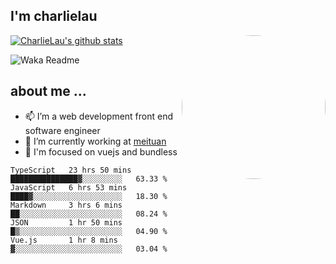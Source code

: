 
<h2>I'm charlielau</h2>
<img align='right' style="border-radius:50%" src="https://avatars1.githubusercontent.com/u/44078251?s=460&u=6b4f1c257663e44063b0b6a21c9c94f45bcfdcc7&v=4" width="230">

[![CharlieLau's github stats](https://github-readme-stats.vercel.app/api?username=charlielau)](https://github.com/charlielau/github-readme-stats)


![Waka Readme](https://github.com/CharlieLau/charlielau/workflows/Waka%20Readme/badge.svg)

## about me ...
- 📫 I’m a web development front end software engineer
- 🔭 I’m currently working at  <a href="https://www.meituan.com">meituan</a>
- 🔭 I'm focused on vuejs and bundless

<!-- <p align="center">
  <a href="https://github.com/charlielau" class="rich-diff-level-one">
    <img src="https://github-readme-stats.vercel.app/api?username=charlielau&title_color=333&text_color=777" alt="CharlieLau" >
  </a>
</p> -->

<!--START_SECTION:waka-->
```text
TypeScript   23 hrs 50 mins  ███████████████▓░░░░░░░░░   63.33 % 
JavaScript   6 hrs 53 mins   ████▓░░░░░░░░░░░░░░░░░░░░   18.30 % 
Markdown     3 hrs 6 mins    ██░░░░░░░░░░░░░░░░░░░░░░░   08.24 % 
JSON         1 hr 50 mins    █▒░░░░░░░░░░░░░░░░░░░░░░░   04.90 % 
Vue.js       1 hr 8 mins     ▓░░░░░░░░░░░░░░░░░░░░░░░░   03.04 % 
```
<!--END_SECTION:waka-->
